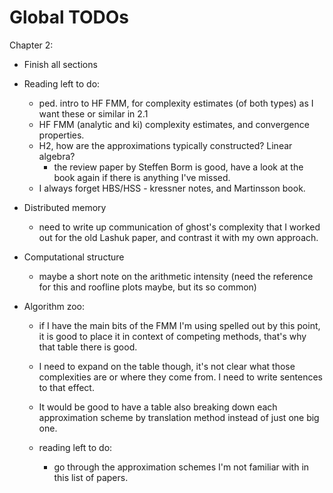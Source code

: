 # Global TODOs

Chapter 2:
- Finish all sections
- Reading left to do:
    - ped. intro to HF FMM, for complexity estimates (of both types) as I want these or similar in 2.1
    - HF FMM (analytic and ki) complexity estimates, and convergence properties.
    - H2, how are the approximations typically constructed? Linear algebra?
        - the review paper by Steffen Borm is good, have a look at the book again if there is anything I've missed.
    - I always forget HBS/HSS - kressner notes, and Martinsson book.

- Distributed memory
    - need to write up communication of ghost's complexity that I worked out for the old Lashuk paper, and contrast it with my own approach.

- Computational structure
    - maybe a short note on the arithmetic intensity (need the reference for this and roofline plots maybe, but its so common)

- Algorithm zoo:
    - if I have the main bits of the FMM I'm using spelled out by this point, it is good to place it in context of competing methods, that's why that table there is good.
    - I need to expand on the table though, it's not clear what those complexities are or where they come from. I need to write sentences to that effect.
    - It would be good to have a table also breaking down each approximation scheme by translation method instead of just one big one.

    - reading left to do:
        - go through the approximation schemes I'm not familiar with in this list of papers.


